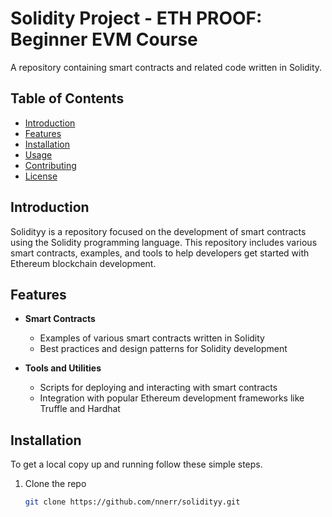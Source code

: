 # Solidity Project - ETH PROOF: Beginner EVM Course

A repository containing smart contracts and related code written in Solidity.

## Table of Contents

- [Introduction](#introduction)
- [Features](#features)
- [Installation](#installation)
- [Usage](#usage)
- [Contributing](#contributing)
- [License](#license)

## Introduction

Solidityy is a repository focused on the development of smart contracts using the Solidity programming language. This repository includes various smart contracts, examples, and tools to help developers get started with Ethereum blockchain development.

## Features

- **Smart Contracts**
  - Examples of various smart contracts written in Solidity
  - Best practices and design patterns for Solidity development

- **Tools and Utilities**
  - Scripts for deploying and interacting with smart contracts
  - Integration with popular Ethereum development frameworks like Truffle and Hardhat

## Installation

To get a local copy up and running follow these simple steps.

1. Clone the repo
   ```sh
   git clone https://github.com/nnerr/solidityy.git
